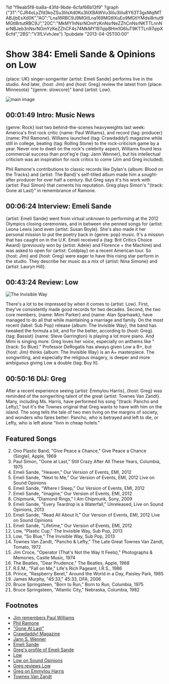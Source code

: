 ?id "f9eab5f8-ba8a-43fd-9bde-6cfaf66b13f9"
?graph {"31":"CJR4oLyZfd3koZSu3liIsXd0Ku3liIXBAWVu3liIu3liIu8Y63T3gxMqIMTABJjbEsXd0K","AO":"Lna16RBC9J9MGtlLna169MGtllXuEo9MGtlYMdsI8rtut9MGtl8rtutRBC9J","20C":"MkMY1nNsrNOmYzKnNsrNeZZhCnNsrNKTTLnnNsrNBJeb3nNsrNOmYzKeZZhCF4s74MkMY197qipBHm1G6IuT9KTTLn97qipX6cfd","2BS":"V3fLVvhJee"}
?pubdate "2013-04-05T00:00"
# Show 384: Emeli Sande & Opinions on Low
{place: UK} singer-songwriter {artist: Emeli Sande} performs live in the studio. And later, {host: Jim} and {host: Greg} review the latest from {place: Minnesota} "{genre: slowcore}" band {artist: Low}.

![main image](https://static.soundopinions.org/images/2013/emelisande.jpg)


## 00:01:49 Intro: Music News
{genre: Rock} lost two behind-the-scenes heavyweights last week: America's first rock critic {name: Paul Williams}, and record {tag: producer} {name: Phil Ramone}. Williams launched {tag: Crawdaddy!} magazine while still in college, beating {tag: Rolling Stone} to the rock-criticism game by a year. Never one to dwell on the rock's celebrity aspect, Williams found less commercial success than prot'eg'e {tag: Jann Wenner}, but his intellectual criticism was an inspiration for rock critics to come (Jim and Greg included).

Phil Ramone's contributions to classic records like Dylan's {album: Blood on the Tracks} and {artist: The Band}'s self-titled album made him a sought-after producer for over half a century. But Greg says it's his work with {artist: Paul Simon} that cements his reputation. Greg plays Simon's "{track: Gone at Last}" in remembrance of Ramone.

## 00:06:24 Interview: Emeli Sande
{artist: Emeli Sande} went from virtual unknown to performing at the 2012 Olympics closing ceremonies, and in between she penned songs for {artist: Leona Lewis }and even {artist: Susan Boyle}. She's also made it her personal mission to put the poetry back in {genre: pop} music. It's a mission that has caught on in the U.K. Emeli received a {tag: Brit Critics Choice Award} (previously won by {artist: Adele} and Florence + the Machine) and was asked to open for {artist: Coldplay} on a recent American tour. So {host: Jim} and {host: Greg} were eager to have this rising star perform in the studio. They describe her music as a mix of {artist: Nina Simone} and {artist: Lauryn Hill}. 

## 00:43:24 Review: Low
![The Invisible Way](https://static.soundopinions.org/assets/384/20C0.jpg)

There's a lot to be impressed by when it comes to {artist: Low}. First, they've consistently made good records for two decades. Second, the two core members, {name: Mimi Parker} and {name: Alan Sparhawk}, have managed to do all that while maintaining a marriage and family. On the most recent {label: Sub Pop} release {album: The Invisible Way}, the band has tweaked the formula a bit, and for the better, according to {host: Greg}. {tag: Bassist} {name: Steve Garrington} is playing a lot more piano. And Mimi is singing more. Greg loves her voice, especially on anthems like "{track: So Blue}." Professor DeRogatis has always given Low a B+, but {host: Jim} thinks {album: The Invisible Way} is an A+ masterpiece. The songwriting, and especially the religious imagery, is deeper and more ambiguous giving Low a double {tag: Buy It}.

## 00:50:16 DIJ: Greg
After a recent experience seeing {artist: Emmylou Harris}, {host: Greg} was reminded of the songwriting talent of the great {artist: Townes Van Zandt}. Many, including Ms. Harris, have performed his song "{track: Pancho and Lefty}," but it's the Townes original that Greg wants to have with him on the island. The song tells the tale of two men living on the margins of society, and wonders who fares better: Pancho, who is betrayed and left to die, or Lefty, who is left alone "livin in cheap hotels."

## Featured Songs
2. Ono Plastic Band, "Give Peace a Chance," Give Peace a Chance (Single), Apple, 1969
3. Paul Simon, "Gone at Last," Still Crazy After All These Years, Columbia, 1975
4. Emeli Sande, "Heaven," Our Version of Events, EMI, 2012
5. Emeli Sande, "Next to Me," Our Version of Events, EMI, 2012 Live on Sound Opinions
6. Emeli Sande, "Where I Sleep," Our Version of Events, EMI, 2012
7. Emeli Sande, "Imagine," Our Version of Events, EMI, 2012
8. Chipmunk, "Diamond Rings," I Am Chipmunk, Sony, 2009
9. Emeli Sande, "Every Teardrop is a Waterfall," Unreleased, Live on Sound Opinions, 2013
10. Emeli Sande, "Read All About It," Our Version of Events, EMI, 2012 Live on Sound Opinions
11. Emeli Sande, "Lifetime," Our Version of Events, EMI, 2012
12. Low, "Plastic Cup," The Invisible Way, Sub Pop, 2013
13. Low, "So Blue," The Invisible Way, Sub Pop, 2013
14. Townes Van Zandt, "Pancho & Lefty," The Late Great Townes Van Zandt, Tomato, 1972
15. Jim Croce, "Operator (That's Not the Way It Feels)," Photographs & Memories, Castle Music, 1974
16. The Beatles, "Dear Prudence," The Beatles, Apple, 1968
17. R.E.M., "Fall on Me," Life's Rich Pageant, I.R.S., 1986
18. Prince, "Raspberry Beret," Around the World in a Day, Paisley Park, 1985
19. James Murphy, "45:33," 45:33, DFA, 2006
20. Bruce Springsteen, "Born to Run," Born to Run, Columbia, 1975
21. Bruce Springsteen, "Atlantic City," Nebraska, Columbia, 1982

## Footnotes
- [Jim remembers Paul Williams](http://www.wbez.org/blogs/jim-derogatis/2013-04/paul-williams-first-rock-critic-and-one-best-106423)
- [Phil Ramone](http://articles.latimes.com/2013/mar/31/local/la-me-phil-ramone-20130331)
- ["Gone At Last"](https://www.youtube.com/watch?v=leWjp_CFt50)
- [Crawdaddy! Magazine](http://www.npr.org/blogs/therecord/2013/03/30/175775627/remembering-paul-williams-founder-of-rock-magazine-crawdaddy)
- [Jann S. Wenner](http://www.jannswenner.com/)
- [Emeli Sande](http://us.emelisande.com/)
- [Greg's profile of Emeli Sande](http://articles.chicagotribune.com/2012-05-17/entertainment/chi-emeli-sande-profile-uk-singer-emeli-sande-interviewed-20120516_1_music-full-time-songwriters-pop)
- [Low](http://chairkickers.com/)
- [Low on Sound Opinions](show/286)
- [Greg reviews Low](http://www.chicagotribune.com/entertainment/music/turnitup/chi-low-review-20130319,0,4393407.column)
- [Greg on Emmylou Harris](http://www.chicagotribune.com/entertainment/music/turnitup/chi-emmylou-harris-rodney-crowell-concert-20130320,0,4681166.column)
- [Townes Van Zandt](https://townesvanzandt.com/)
